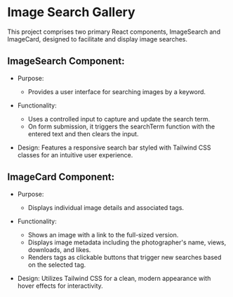 # Image Search Gallery

This project comprises two primary React components, ImageSearch and ImageCard, designed to facilitate and display image searches.

## ImageSearch Component:

- Purpose: 
    - Provides a user interface for searching images by a keyword.

- Functionality:
    - Uses a controlled input to capture and update the search term.
    - On form submission, it triggers the searchTerm function with the entered text and then clears the input.

- Design: Features a responsive search bar styled with Tailwind CSS classes for an intuitive user experience.

## ImageCard Component:

- Purpose: 
    - Displays individual image details and associated tags.

- Functionality:
    - Shows an image with a link to the full-sized version.
    - Displays image metadata including the photographer's name, views, downloads, and likes.
    - Renders tags as clickable buttons that trigger new searches based on the selected tag.

- Design: Utilizes Tailwind CSS for a clean, modern appearance with hover effects for interactivity.

